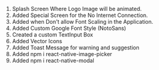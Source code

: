 1. Splash Screen Where Logo Image will be animated. 
2. Added Special Screen for the No Internet Connection. 
3. Added when Don't allow Font Scaling in the Application.
4. Added Custom Google Font Style (NotoSans)
5. Created a custom TextInput Box
6. Added Vector Icons
7. Added Toast Message for warning and suggestion
8. Added npm i react-native-image-picker
9. Added npm i react-native-modal